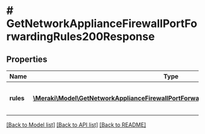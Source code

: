 # # GetNetworkApplianceFirewallPortForwardingRules200Response

## Properties

Name | Type | Description | Notes
------------ | ------------- | ------------- | -------------
**rules** | [**\Meraki\Model\GetNetworkApplianceFirewallPortForwardingRules200ResponseRulesInner[]**](GetNetworkApplianceFirewallPortForwardingRules200ResponseRulesInner.md) | An array of port forwarding rules | [optional]

[[Back to Model list]](../../README.md#models) [[Back to API list]](../../README.md#endpoints) [[Back to README]](../../README.md)
